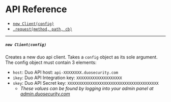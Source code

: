 # API Reference

- [`new Client(config)`](#new-clientconfig)
- [`.request(method, path, cb)`](#requestmethod-path-cb)
---
##### `new Client(config)`
Creates a new duo api client. Takes a `config` object as its sole argument. The config object must contain 3 elements:
- `host`: Duo API host: `api-XXXXXXXX.duosecurity.com`
- `ikey`: Duo API Integration key: `XXXXXXXXXXXXXXXXXXXX`
- `skey`: Duo API Secret key: `XXXXXXXXXXXXXXXXXXXXXXXXXXXXXXXXXXXXXXXX`
  - *These values can be found by logging into your admin panel at [admin.duosecurity.com](https://admin.duosecurity.com)*

